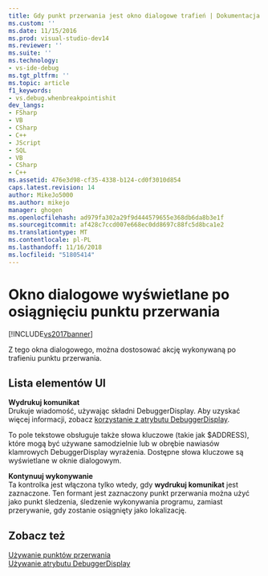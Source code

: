 ```yaml
---
title: Gdy punkt przerwania jest okno dialogowe trafień | Dokumentacja firmy Microsoft
ms.custom: ''
ms.date: 11/15/2016
ms.prod: visual-studio-dev14
ms.reviewer: ''
ms.suite: ''
ms.technology:
- vs-ide-debug
ms.tgt_pltfrm: ''
ms.topic: article
f1_keywords:
- vs.debug.whenbreakpointishit
dev_langs:
- FSharp
- VB
- CSharp
- C++
- JScript
- SQL
- VB
- CSharp
- C++
ms.assetid: 476e3d98-cf35-4338-b124-cd0f3010d854
caps.latest.revision: 14
author: MikeJo5000
ms.author: mikejo
manager: ghogen
ms.openlocfilehash: ad979fa302a29f9d444579655e368db6da8b3e1f
ms.sourcegitcommit: af428c7ccd007e668ec0dd8697c88fc5d8bca1e2
ms.translationtype: MT
ms.contentlocale: pl-PL
ms.lasthandoff: 11/16/2018
ms.locfileid: "51805414"
---
```

# <a name="when-breakpoint-is-hit-dialog-box"></a>Okno dialogowe wyświetlane po osiągnięciu punktu przerwania
[!INCLUDE[vs2017banner](../includes/vs2017banner.md)]

Z tego okna dialogowego, można dostosować akcję wykonywaną po trafieniu punktu przerwania.  
  
## <a name="uielement-list"></a>Lista elementów UI  
 **Wydrukuj komunikat**  
 Drukuje wiadomość, używając składni DebuggerDisplay. Aby uzyskać więcej informacji, zobacz [korzystanie z atrybutu DebuggerDisplay](../debugger/using-the-debuggerdisplay-attribute.md).  
  
 To pole tekstowe obsługuje także słowa kluczowe (takie jak $ADDRESS), które mogą być używane samodzielnie lub w obrębie nawiasów klamrowych DebuggerDisplay wyrażenia. Dostępne słowa kluczowe są wyświetlane w oknie dialogowym.  
  
 **Kontynuuj wykonywanie**  
 Ta kontrolka jest włączona tylko wtedy, gdy **wydrukuj komunikat** jest zaznaczone. Ten formant jest zaznaczony punkt przerwania można użyć jako punkt śledzenia, śledzenie wykonywania programu, zamiast przerywanie, gdy zostanie osiągnięty jako lokalizację.  
  
## <a name="see-also"></a>Zobacz też  
 [Używanie punktów przerwania](../debugger/using-breakpoints.md)   
 [Używanie atrybutu DebuggerDisplay](../debugger/using-the-debuggerdisplay-attribute.md)



